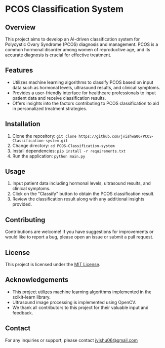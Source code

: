 # PCOS Classification System

## Overview
This project aims to develop an AI-driven classification system for Polycystic Ovary Syndrome (PCOS) diagnosis and management. PCOS is a common hormonal disorder among women of reproductive age, and its accurate diagnosis is crucial for effective treatment.

## Features
- Utilizes machine learning algorithms to classify PCOS based on input data such as hormonal levels, ultrasound results, and clinical symptoms.
- Provides a user-friendly interface for healthcare professionals to input patient data and receive classification results.
- Offers insights into the factors contributing to PCOS classification to aid in personalized treatment strategies.

## Installation
1. Clone the repository: `git clone https://github.com/jvishwa06/PCOS-Classification-system.git`
2. Change directory: `cd PCOS-Classification-system`
3. Install dependencies: `pip install -r requirements.txt`
4. Run the application: `python main.py`

## Usage
1. Input patient data including hormonal levels, ultrasound results, and clinical symptoms.
2. Click on the "Classify" button to obtain the PCOS classification result.
3. Review the classification result along with any additional insights provided.

## Contributing
Contributions are welcome! If you have suggestions for improvements or would like to report a bug, please open an issue or submit a pull request.

## License
This project is licensed under the [MIT License](LICENSE).

## Acknowledgements
- This project utilizes machine learning algorithms implemented in the scikit-learn library.
- Ultrasound image processing is implemented using OpenCV.
- We thank all contributors to this project for their valuable input and feedback.

## Contact
For any inquiries or support, please contact jvishu06@gmail.com
